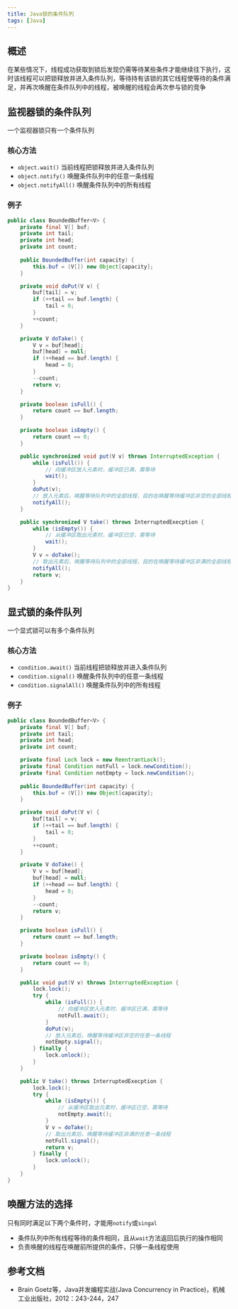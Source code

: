```yaml
---
title: Java锁的条件队列
tags: [Java]
---
```


## 概述

在某些情况下，线程成功获取到锁后发现仍需等待某些条件才能继续往下执行，这时该线程可以把锁释放并进入条件队列，等待持有该锁的其它线程使等待的条件满足，并再次唤醒在条件队列中的线程，被唤醒的线程会再次参与锁的竞争

## 监视器锁的条件队列

一个监视器锁只有一个条件队列

### 核心方法

* `object.wait()` 当前线程把锁释放并进入条件队列
* `object.notify()` 唤醒条件队列中的任意一条线程
* `object.notifyAll()` 唤醒条件队列中的所有线程

### 例子

```java
public class BoundedBuffer<V> {
    private final V[] buf;
    private int tail;
    private int head;
    private int count;
    
    public BoundedBuffer(int capacity) {
        this.buf = (V[]) new Object[capacity];
    }

    private void doPut(V v) {
        buf[tail] = v;
        if (++tail == buf.length) {
            tail = 0;
        }
        ++count;
    }

    private V doTake() {
        V v = buf[head];
        buf[head] = null;
        if (++head == buf.length) {
            head = 0;
        }
        --count;
        return v;
    }

    private boolean isFull() {
        return count == buf.length;
    }

    private boolean isEmpty() {
        return count == 0;
    }

    public synchronized void put(V v) throws InterruptedException {
        while (isFull()) {
            // 向缓冲区放入元素时，缓冲区已满，需等待
            wait();
        }
        doPut(v);
        // 放入元素后，唤醒等待队列中的全部线程，目的在唤醒等待缓冲区非空的全部线程
        notifyAll();
    }

    public synchronized V take() throws InterruptedExecption {
        while (isEmpty()) {
            // 从缓冲区取出元素时，缓冲区已空，需等待
            wait();
        }
        V v = doTake();
        // 取出元素后，唤醒等待队列中的全部线程，目的在唤醒等待缓冲区非满的全部线程
        notifyAll();
        return v;
    }
}
```

## 显式锁的条件队列

一个显式锁可以有多个条件队列

### 核心方法

* `condition.await()` 当前线程把锁释放并进入条件队列
* `condition.signal()` 唤醒条件队列中的任意一条线程
* `condition.signalAll()` 唤醒条件队列中的所有线程

### 例子

```java
public class BoundedBuffer<V> {
    private final V[] buf;
    private int tail;
    private int head;
    private int count;

    private final Lock lock = new ReentrantLock();
    private final Condition notFull = lock.newCondition();
    private final Condition notEmpty = lock.newCondition();
    
    public BoundedBuffer(int capacity) {
        this.buf = (V[]) new Object[capacity];
    }

    private void doPut(V v) {
        buf[tail] = v;
        if (++tail == buf.length) {
            tail = 0;
        }
        ++count;
    }

    private V doTake() {
        V v = buf[head];
        buf[head] = null;
        if (++head == buf.length) {
            head = 0;
        }
        --count;
        return v;
    }

    private boolean isFull() {
        return count == buf.length;
    }

    private boolean isEmpty() {
        return count == 0;
    }

    public void put(V v) throws InterruptedException {
        lock.lock();
        try {
            while (isFull()) {
                // 向缓冲区放入元素时，缓冲区已满，需等待
                notFull.await();
            }
            doPut(v);
            // 放入元素后，唤醒等待缓冲区非空的任意一条线程
            notEmpty.signal();
        } finally {
            lock.unlock();
        }
    }

    public V take() throws InterruptedExecption {
        lock.lock();
        try {
            while (isEmpty()) {
                // 从缓冲区取出元素时，缓冲区已空，需等待
                notEmpty.await();
            }
            V v = doTake();
            // 取出元素后，唤醒等待缓冲区非满的任意一条线程
            notFull.signal();
            return v; 
        } finally {
            lock.unlock();
        }
    }
}
```

## 唤醒方法的选择

只有同时满足以下两个条件时，才能用`notify`或`singal`
* 条件队列中所有线程等待的条件相同，且从`wait`方法返回后执行的操作相同
* 负责唤醒的线程在唤醒前所提供的条件，只够一条线程使用

## 参考文档

* Brain Goetz等，Java并发编程实战(Java Concurrency in Practice)，机械工业出版社，2012：243-244，247